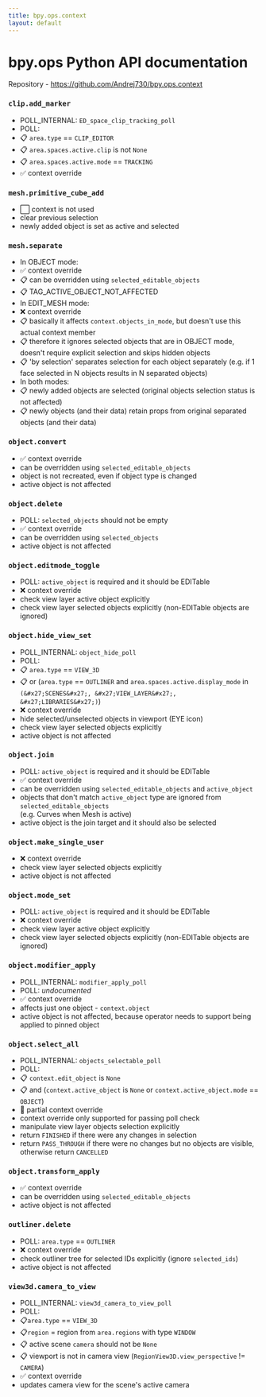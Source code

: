 ```yaml
---
title: bpy.ops.context
layout: default
---
```


# bpy.ops Python API documentation

Repository - <https://github.com/Andrej730/bpy.ops.context>

<h3 id="clip.add_marker"><code>clip.add_marker</code></h3>

* POLL_INTERNAL: `ED_space_clip_tracking_poll`
* POLL:
* 📋 `area.type` == `CLIP_EDITOR`
* 📋 `area.spaces.active.clip` is not `None`
* 📋 `area.spaces.active.mode` == `TRACKING`
* ✅ context override

<h3 id="mesh.primitive_cube_add"><code>mesh.primitive_cube_add</code></h3>

* ⬜ context is not used
* clear previous selection
* newly added object is set as active and selected

<h3 id="mesh.separate"><code>mesh.separate</code></h3>

* In OBJECT mode:
* ✅ context override
* 📋 can be overridden using `selected_editable_objects`
* 📋 TAG_ACTIVE_OBJECT_NOT_AFFECTED
* In EDIT_MESH mode:
* ❌ context override
* 📋 basically it affects `context.objects_in_mode`, but doesn&#x27;t use this actual context member
* 📋 therefore it ignores selected objects that are in OBJECT mode, doesn&#x27;t require explicit selection and skips hidden objects
* 📋 &#x27;by selection&#x27; separates selection for each object separately (e.g. if 1 face selected in N objects results in N separated objects)
* In both modes:
* 📋 newly added objects are selected (original objects selection status is not affected)
* 📋 newly objects (and their data) retain props from original separated objects (and their data)

<h3 id="object.convert"><code>object.convert</code></h3>

* ✅ context override
* can be overridden using `selected_editable_objects`
* object is not recreated, even if object type is changed
* active object is not affected

<h3 id="object.delete"><code>object.delete</code></h3>

* POLL: `selected_objects` should not be empty
* ✅ context override
* can be overridden using `selected_objects`
* active object is not affected

<h3 id="object.editmode_toggle"><code>object.editmode_toggle</code></h3>

* POLL: `active_object` is required and it should be EDITable
* ❌ context override
* check view layer active object explicitly
* check view layer selected objects explicitly (non-EDITable objects are ignored)

<h3 id="object.hide_view_set"><code>object.hide_view_set</code></h3>

* POLL_INTERNAL: `object_hide_poll`
* POLL:
* 📋 `area.type` == `VIEW_3D`
* 📋 or (`area.type` == `OUTLINER` and `area.spaces.active.display_mode` in `(&#x27;SCENES&#x27;, &#x27;VIEW_LAYER&#x27;, &#x27;LIBRARIES&#x27;)`)
* ❌ context override
* hide selected/unselected objects in viewport (EYE icon)
* check view layer selected objects explicitly
* active object is not affected

<h3 id="object.join"><code>object.join</code></h3>

* POLL: `active_object` is required and it should be EDITable
* ✅ context override
* can be overridden using `selected_editable_objects` and `active_object`
* objects that don&#x27;t match `active_object` type are ignored from `selected_editable_objects`  
(e.g. Curves when Mesh is active)
* active object is the join target and it should also be selected

<h3 id="object.make_single_user"><code>object.make_single_user</code></h3>

* ❌ context override
* check view layer selected objects explicitly
* active object is not affected

<h3 id="object.mode_set"><code>object.mode_set</code></h3>

* POLL: `active_object` is required and it should be EDITable
* ❌ context override
* check view layer active object explicitly
* check view layer selected objects explicitly (non-EDITable objects are ignored)

<h3 id="object.modifier_apply"><code>object.modifier_apply</code></h3>

* POLL_INTERNAL: `modifier_apply_poll`
* POLL: _undocumented_
* ✅ context override
* affects just one object - `context.object`
* active object is not affected, because operator needs to support being applied to pinned object

<h3 id="object.select_all"><code>object.select_all</code></h3>

* POLL_INTERNAL: `objects_selectable_poll`
* POLL:
* 📋 `context.edit_object` is `None`
* 📋 and (`context.active_object` is `None` or `context.active_object.mode` == `OBJECT`)
* 🧩 partial context override
* context override only supported for passing poll check
* manipulate view layer objects selection explicitly
* return `FINISHED` if there were any changes in selection
* return `PASS_THROUGH` if there were no changes but no objects are visible, otherwise return `CANCELLED`

<h3 id="object.transform_apply"><code>object.transform_apply</code></h3>

* ✅ context override
* can be overridden using `selected_editable_objects`
* active object is not affected

<h3 id="outliner.delete"><code>outliner.delete</code></h3>

* POLL: `area.type` == `OUTLINER`
* ❌ context override
* check outliner tree for selected IDs explicitly (ignore `selected_ids`)
* active object is not affected

<h3 id="view3d.camera_to_view"><code>view3d.camera_to_view</code></h3>

* POLL_INTERNAL: `view3d_camera_to_view_poll`
* POLL:
* 📋`area.type` == `VIEW_3D`
* 📋`region` = region from `area.regions` with type `WINDOW`
* 📋 active scene `camera` should not be `None`
* 📋 viewport is not in camera view (`RegionView3D.view_perspective` != `CAMERA`)
* ✅ context override
* updates camera view for the scene&#x27;s active camera

